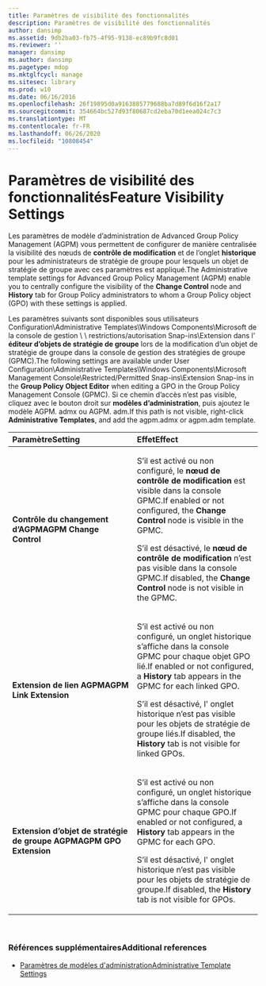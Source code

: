 ```yaml
---
title: Paramètres de visibilité des fonctionnalités
description: Paramètres de visibilité des fonctionnalités
author: dansimp
ms.assetid: 9db2ba03-fb75-4f95-9138-ec89b9fc8d01
ms.reviewer: ''
manager: dansimp
ms.author: dansimp
ms.pagetype: mdop
ms.mktglfcycl: manage
ms.sitesec: library
ms.prod: w10
ms.date: 06/16/2016
ms.openlocfilehash: 26f19895d0a9163885779688ba7d89f6d16f2a17
ms.sourcegitcommit: 354664bc527d93f80687cd2eba70d1eea024c7c3
ms.translationtype: MT
ms.contentlocale: fr-FR
ms.lasthandoff: 06/26/2020
ms.locfileid: "10808454"
---
```

# <span data-ttu-id="132e3-103">Paramètres de visibilité des fonctionnalités</span><span class="sxs-lookup"><span data-stu-id="132e3-103">Feature Visibility Settings</span></span>


<span data-ttu-id="132e3-104">Les paramètres de modèle d’administration de Advanced Group Policy Management (AGPM) vous permettent de configurer de manière centralisée la visibilité des nœuds de **contrôle de modification** et de l’onglet **historique** pour les administrateurs de stratégie de groupe pour lesquels un objet de stratégie de groupe avec ces paramètres est appliqué.</span><span class="sxs-lookup"><span data-stu-id="132e3-104">The Administrative template settings for Advanced Group Policy Management (AGPM) enable you to centrally configure the visibility of the **Change Control** node and **History** tab for Group Policy administrators to whom a Group Policy object (GPO) with these settings is applied.</span></span>

<span data-ttu-id="132e3-105">Les paramètres suivants sont disponibles sous utilisateurs Configuration\\Administrative Templates\\Windows Components\\Microsoft de la console de gestion \ \ restrictions/autorisation Snap-ins\\Extension dans l' **éditeur d’objets de stratégie de groupe** lors de la modification d’un objet de stratégie de groupe dans la console de gestion des stratégies de groupe (GPMC).</span><span class="sxs-lookup"><span data-stu-id="132e3-105">The following settings are available under User Configuration\\Administrative Templates\\Windows Components\\Microsoft Management Console\\Restricted/Permitted Snap-ins\\Extension Snap-ins in the **Group Policy Object Editor** when editing a GPO in the Group Policy Management Console (GPMC).</span></span> <span data-ttu-id="132e3-106">Si ce chemin d’accès n’est pas visible, cliquez avec le bouton droit sur **modèles d’administration**, puis ajoutez le modèle AGPM. admx ou AGPM. adm.</span><span class="sxs-lookup"><span data-stu-id="132e3-106">If this path is not visible, right-click **Administrative Templates**, and add the agpm.admx or agpm.adm template.</span></span>

<table>
<colgroup>
<col width="50%" />
<col width="50%" />
</colgroup>
<thead>
<tr class="header">
<th align="left"><span data-ttu-id="132e3-107">Paramètre</span><span class="sxs-lookup"><span data-stu-id="132e3-107">Setting</span></span></th>
<th align="left"><span data-ttu-id="132e3-108">Effet</span><span class="sxs-lookup"><span data-stu-id="132e3-108">Effect</span></span></th>
</tr>
</thead>
<tbody>
<tr class="odd">
<td align="left"><p><strong><span data-ttu-id="132e3-109">Contrôle du changement d’AGPM</span><span class="sxs-lookup"><span data-stu-id="132e3-109">AGPM Change Control</span></span></strong></p></td>
<td align="left"><p><span data-ttu-id="132e3-110">S’il est activé ou non configuré, le <strong> nœud de contrôle de modification </strong> est visible dans la console GPMC.</span><span class="sxs-lookup"><span data-stu-id="132e3-110">If enabled or not configured, the <strong>Change Control</strong> node is visible in the GPMC.</span></span></p>
<p><span data-ttu-id="132e3-111">S’il est désactivé, le <strong> nœud de contrôle de modification </strong> n’est pas visible dans la console GPMC.</span><span class="sxs-lookup"><span data-stu-id="132e3-111">If disabled, the <strong>Change Control</strong> node is not visible in the GPMC.</span></span></p></td>
</tr>
<tr class="even">
<td align="left"><p><strong><span data-ttu-id="132e3-112">Extension de lien AGPM</span><span class="sxs-lookup"><span data-stu-id="132e3-112">AGPM Link Extension</span></span></strong></p></td>
<td align="left"><p><span data-ttu-id="132e3-113">S’il est activé ou non configuré, un <strong> </strong> onglet historique s’affiche dans la console GPMC pour chaque objet GPO lié.</span><span class="sxs-lookup"><span data-stu-id="132e3-113">If enabled or not configured, a <strong>History</strong> tab appears in the GPMC for each linked GPO.</span></span></p>
<p><span data-ttu-id="132e3-114">S’il est désactivé, l' <strong> </strong> onglet historique n’est pas visible pour les objets de stratégie de groupe liés.</span><span class="sxs-lookup"><span data-stu-id="132e3-114">If disabled, the <strong>History</strong> tab is not visible for linked GPOs.</span></span></p></td>
</tr>
<tr class="odd">
<td align="left"><p><strong><span data-ttu-id="132e3-115">Extension d’objet de stratégie de groupe AGPM</span><span class="sxs-lookup"><span data-stu-id="132e3-115">AGPM GPO Extension</span></span></strong></p></td>
<td align="left"><p><span data-ttu-id="132e3-116">S’il est activé ou non configuré, un <strong> </strong> onglet historique s’affiche dans la console GPMC pour chaque GPO.</span><span class="sxs-lookup"><span data-stu-id="132e3-116">If enabled or not configured, a <strong>History</strong> tab appears in the GPMC for each GPO.</span></span></p>
<p><span data-ttu-id="132e3-117">S’il est désactivé, l' <strong> </strong> onglet historique n’est pas visible pour les objets de stratégie de groupe.</span><span class="sxs-lookup"><span data-stu-id="132e3-117">If disabled, the <strong>History</strong> tab is not visible for GPOs.</span></span></p></td>
</tr>
</tbody>
</table>

 

### <span data-ttu-id="132e3-118">Références supplémentaires</span><span class="sxs-lookup"><span data-stu-id="132e3-118">Additional references</span></span>

-   [<span data-ttu-id="132e3-119">Paramètres de modèles d'administration</span><span class="sxs-lookup"><span data-stu-id="132e3-119">Administrative Template Settings</span></span>](administrative-template-settings.md)

 

 





